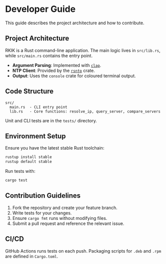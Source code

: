 # Developer Guide

This guide describes the project architecture and how to contribute.

## Project Architecture

RKIK is a Rust command-line application. The main logic lives in `src/lib.rs`, while `src/main.rs` contains the entry point.

- **Argument Parsing**: Implemented with [`clap`](https://docs.rs/clap).
- **NTP Client**: Provided by the [`rsntp`](https://crates.io/crates/rsntp) crate.
- **Output**: Uses the `console` crate for coloured terminal output.

## Code Structure

```
src/
  main.rs  - CLI entry point
  lib.rs   - Core functions: resolve_ip, query_server, compare_servers
```

Unit and CLI tests are in the `tests/` directory.

## Environment Setup

Ensure you have the latest stable Rust toolchain:

```bash
rustup install stable
rustup default stable
```

Run tests with:

```bash
cargo test
```

## Contribution Guidelines

1. Fork the repository and create your feature branch.
2. Write tests for your changes.
3. Ensure `cargo fmt` runs without modifying files.
4. Submit a pull request and reference the relevant issue.

## CI/CD

GitHub Actions runs tests on each push. Packaging scripts for `.deb` and `.rpm` are defined in `Cargo.toml`.

